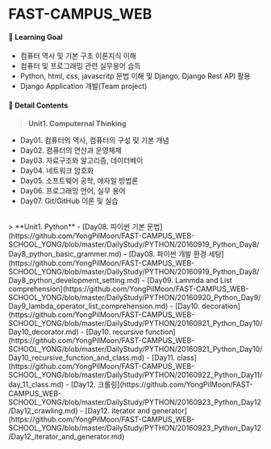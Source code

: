 FAST-CAMPUS_WEB
===================

#### :dart: Learning Goal
- 컴퓨터 역사 및 기본 구조 이론지식 이해
- 컴퓨터 및 프로그래밍 관련 실무용어 습득
- Python, html, css, javascritp 문법 이해 및 Django, Django Rest API 활용
- Django Application 개발(Team project)

#### :page_with_curl: Detail Contents
>  **Unit1. Computernal Thinking**
- Day01. 컴퓨터의 역사, 컴퓨터의 구성 및 기본 개념
- Day02. 컴퓨터의 연산과 운영체제
- Day03. 자료구조와 알고리즘, 데이터베이
- Day04. 네트워크 암호화
- Day05. 소프트웨어 공학, 애자일 방법론
- Day06. 프로그래밍 언어, 실무 용어
- Day07. Git/GitHub 이론 및 실습

<br>
>   **Unit1. Python**
- [Day08. 파이썬 기본 문법](https://github.com/YongPilMoon/FAST-CAMPUS_WEB-SCHOOL_YONG/blob/master/DailyStudy/PYTHON/20160919_Python_Day8/Day8_python_basic_grammer.md)
- [Day08. 파이썬 개발 환경 세팅](https://github.com/YongPilMoon/FAST-CAMPUS_WEB-SCHOOL_YONG/blob/master/DailyStudy/PYTHON/20160919_Python_Day8/Day8_python_development_setting.md)
- [Day09. Lammda and List comprehension](https://github.com/YongPilMoon/FAST-CAMPUS_WEB-SCHOOL_YONG/blob/master/DailyStudy/PYTHON/20160920_Python_Day9/Day9_lambda_operator_list_comprehension.md)
- [Day10. decoration](https://github.com/YongPilMoon/FAST-CAMPUS_WEB-SCHOOL_YONG/blob/master/DailyStudy/PYTHON/20160921_Python_Day10/Day10_decorator.md)
- [Day10. recursive function](https://github.com/YongPilMoon/FAST-CAMPUS_WEB-SCHOOL_YONG/blob/master/DailyStudy/PYTHON/20160921_Python_Day10/Day10_recursive_function_and_class.md)
- [Day11. class](https://github.com/YongPilMoon/FAST-CAMPUS_WEB-SCHOOL_YONG/blob/master/DailyStudy/PYTHON/20160922_Python_Day11/day_11_class.md)
- [Day12. 크롤링](https://github.com/YongPilMoon/FAST-CAMPUS_WEB-SCHOOL_YONG/blob/master/DailyStudy/PYTHON/20160923_Python_Day12/Day12_crawling.md)
- [Day12. iterator and generator](https://github.com/YongPilMoon/FAST-CAMPUS_WEB-SCHOOL_YONG/blob/master/DailyStudy/PYTHON/20160923_Python_Day12/Day12_iterator_and_generator.md)

